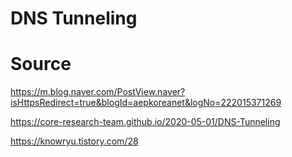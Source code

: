 # DNS Tunneling

# Source  

https://m.blog.naver.com/PostView.naver?isHttpsRedirect=true&blogId=aepkoreanet&logNo=222015371269  

https://core-research-team.github.io/2020-05-01/DNS-Tunneling  

https://knowryu.tistory.com/28  


